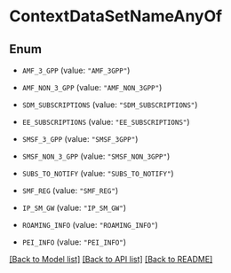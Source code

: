 # ContextDataSetNameAnyOf

## Enum


* `AMF_3_GPP` (value: `"AMF_3GPP"`)

* `AMF_NON_3_GPP` (value: `"AMF_NON_3GPP"`)

* `SDM_SUBSCRIPTIONS` (value: `"SDM_SUBSCRIPTIONS"`)

* `EE_SUBSCRIPTIONS` (value: `"EE_SUBSCRIPTIONS"`)

* `SMSF_3_GPP` (value: `"SMSF_3GPP"`)

* `SMSF_NON_3_GPP` (value: `"SMSF_NON_3GPP"`)

* `SUBS_TO_NOTIFY` (value: `"SUBS_TO_NOTIFY"`)

* `SMF_REG` (value: `"SMF_REG"`)

* `IP_SM_GW` (value: `"IP_SM_GW"`)

* `ROAMING_INFO` (value: `"ROAMING_INFO"`)

* `PEI_INFO` (value: `"PEI_INFO"`)


[[Back to Model list]](../README.md#documentation-for-models) [[Back to API list]](../README.md#documentation-for-api-endpoints) [[Back to README]](../README.md)


